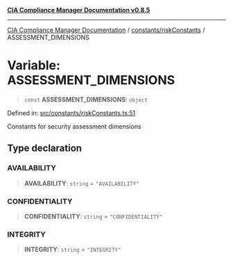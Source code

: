 [**CIA Compliance Manager Documentation v0.8.5**](../../../README.md)

***

[CIA Compliance Manager Documentation](../../../modules.md) / [constants/riskConstants](../README.md) / ASSESSMENT\_DIMENSIONS

# Variable: ASSESSMENT\_DIMENSIONS

> `const` **ASSESSMENT\_DIMENSIONS**: `object`

Defined in: [src/constants/riskConstants.ts:51](https://github.com/Hack23/cia-compliance-manager/blob/3ae0301247f765ba03c8c0fe645db4718bb8af76/src/constants/riskConstants.ts#L51)

Constants for security assessment dimensions

## Type declaration

### AVAILABILITY

> **AVAILABILITY**: `string` = `"AVAILABILITY"`

### CONFIDENTIALITY

> **CONFIDENTIALITY**: `string` = `"CONFIDENTIALITY"`

### INTEGRITY

> **INTEGRITY**: `string` = `"INTEGRITY"`
